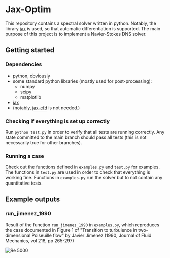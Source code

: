 # Jax-Optim

This repository contains a spectral solver written in python. Notably, the
library [jax](https://github.com/google/jax) is used, so that automatic
differentiation is supported. The main purpose of this project is to implement a
Navier-Stokes DNS solver. 

## Getting started

### Dependencies

- python, obviously
- some standard python libraries (mostly used for post-processing):
    - numpy
    - scipy
    - matplotlib
- [jax](https://github.com/google/jax)
- (notably, [jax-cfd](https://github.com/google/jax-cfd) is not needed.)

### Checking if everything is set up correctly

Run `python test.py` in order to verify that all tests are running correctly.
Any state committed to the main branch should pass all tests (this is not
necessarily true for other branches).

### Running a case

Check out the functions defined in `examples.py` and `test.py` for examples. The
functions in `test.py` are used in order to check that everything is working
fine. Functions in `examples.py` run the solver but to not contain any
quantitative tests.

## Example outputs

### run_jimenez_1990

Result of the function `run_jimenez_1990` in `examples.py`, which reproduces the
case documented in Figure 1 of "Transition to turbulence in two-dimensional
Poiseuille flow" by Javier Jimenez (1990, Journal of Fluid Mechanics, vol 218,
pp 265-297)

![Re 5000]( ./img/Re_5000_jimenez_1990.gif )

